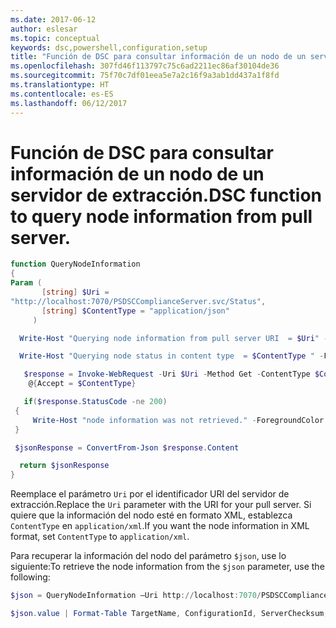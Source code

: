```yaml
---
ms.date: 2017-06-12
author: eslesar
ms.topic: conceptual
keywords: dsc,powershell,configuration,setup
title: "Función de DSC para consultar información de un nodo de un servidor de extracción."
ms.openlocfilehash: 307fd46f113797c75c6ad2211ec86af30104de36
ms.sourcegitcommit: 75f70c7df01eea5e7a2c16f9a3ab1dd437a1f8fd
ms.translationtype: HT
ms.contentlocale: es-ES
ms.lasthandoff: 06/12/2017
---
```

# <a name="dsc-function-to-query-node-information-from-pull-server"></a><span data-ttu-id="4b754-103">Función de DSC para consultar información de un nodo de un servidor de extracción.</span><span class="sxs-lookup"><span data-stu-id="4b754-103">DSC function to query node information from pull server.</span></span>

```powershell
function QueryNodeInformation
{
Param (      
       [string] $Uri =
"http://localhost:7070/PSDSCComplianceServer.svc/Status",                         
       [string] $ContentType = "application/json"           
     )

  Write-Host "Querying node information from pull server URI  = $Uri" -ForegroundColor Green

  Write-Host "Querying node status in content type  = $ContentType " -ForegroundColor Green

   $response = Invoke-WebRequest -Uri $Uri -Method Get -ContentType $ContentType -UseDefaultCredentials -Headers 
    @{Accept = $ContentType}

   if($response.StatusCode -ne 200)
 {
     Write-Host "node information was not retrieved." -ForegroundColor Red
 }

 $jsonResponse = ConvertFrom-Json $response.Content

  return $jsonResponse
}
```

<span data-ttu-id="4b754-104">Reemplace el parámetro `Uri` por el identificador URI del servidor de extracción.</span><span class="sxs-lookup"><span data-stu-id="4b754-104">Replace the `Uri` parameter with the URI for your pull server.</span></span> <span data-ttu-id="4b754-105">Si quiere que la información del nodo esté en formato XML, establezca `ContentType` en `application/xml`.</span><span class="sxs-lookup"><span data-stu-id="4b754-105">If you want the node information in XML format, set `ContentType` to `application/xml`.</span></span>

<span data-ttu-id="4b754-106">Para recuperar la información del nodo del parámetro `$json`, use lo siguiente:</span><span class="sxs-lookup"><span data-stu-id="4b754-106">To retrieve the node information from the `$json` parameter, use the following:</span></span>

```powershell
$json = QueryNodeInformation –Uri http://localhost:7070/PSDSCComplianceServer.svc/Status 

$json.value | Format-Table TargetName, ConfigurationId, ServerChecksum, NodeCompliant, LastComplianceTime, StatusCode
```

